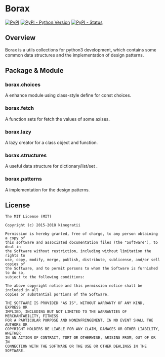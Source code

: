 # Borax


[![PyPI](https://img.shields.io/pypi/v/borax.svg)](https://pypi.org/project/borax) 
[![PyPI - Python Version](https://img.shields.io/pypi/pyversions/borax.svg)](https://pypi.org/project/borax)
[![PyPI - Status](https://img.shields.io/pypi/status/borax.svg)](https://github.com/kinegratii/borax)




## Overview

Borax is a utils collections for python3 development, which contains some common data structures and the implementation of design patterns.

## Package & Module

### borax.choices

A enhance module using class-style define for const choices.

### borax.fetch

A function sets for fetch the values of some axises.

### borax.lazy

A lazy creator for a class object and function.

### borax.structures

A useful data structure for dictionary/list/set .

### borax.patterns

A implementation for the design patterns.

## License

```
The MIT License (MIT)

Copyright (c) 2015-2018 kinegratii

Permission is hereby granted, free of charge, to any person obtaining a copy of
this software and associated documentation files (the "Software"), to deal in
the Software without restriction, including without limitation the rights to
use, copy, modify, merge, publish, distribute, sublicense, and/or sell copies of
the Software, and to permit persons to whom the Software is furnished to do so,
subject to the following conditions:

The above copyright notice and this permission notice shall be included in all
copies or substantial portions of the Software.

THE SOFTWARE IS PROVIDED "AS IS", WITHOUT WARRANTY OF ANY KIND, EXPRESS OR
IMPLIED, INCLUDING BUT NOT LIMITED TO THE WARRANTIES OF MERCHANTABILITY, FITNESS
FOR A PARTICULAR PURPOSE AND NONINFRINGEMENT. IN NO EVENT SHALL THE AUTHORS OR
COPYRIGHT HOLDERS BE LIABLE FOR ANY CLAIM, DAMAGES OR OTHER LIABILITY, WHETHER
IN AN ACTION OF CONTRACT, TORT OR OTHERWISE, ARISING FROM, OUT OF OR IN
CONNECTION WITH THE SOFTWARE OR THE USE OR OTHER DEALINGS IN THE SOFTWARE.
```